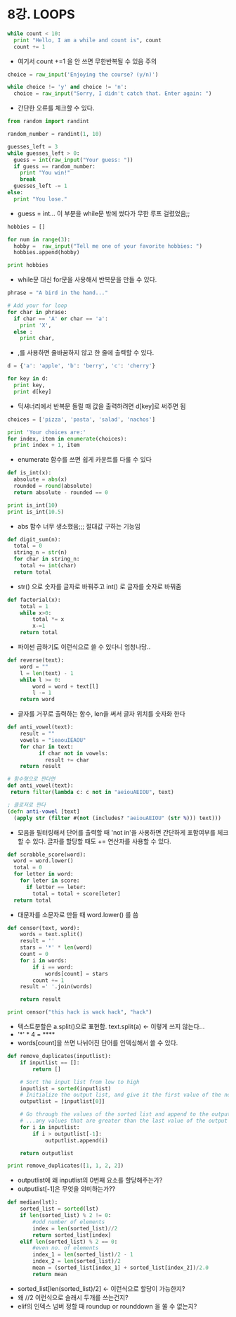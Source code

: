 # 8강. LOOPS

```python
while count < 10:
  print "Hello, I am a while and count is", count
  count += 1
```
- 여기서 count +=1 을 안 쓰면 무한반복될 수 있음 주의

```python
choice = raw_input('Enjoying the course? (y/n)')

while choice != 'y' and choice != 'n':
  choice = raw_input("Sorry, I didn't catch that. Enter again: ")
```
- 간단한 오류를 체크할 수 있다.

```python
from random import randint

random_number = randint(1, 10)

guesses_left = 3
while guesses_left > 0:
  guess = int(raw_input("Your guess: "))
  if guess == random_number:
    print "You win!"
    break
  guesses_left -= 1
else:
  print "You lose."
```
- guess = int... 이 부분을 while문 밖에 썼다가 무한 루프 걸렸었음;;

```python
hobbies = []

for num in range(3):
  hobby =  raw_input("Tell me one of your favorite hobbies: ")
  hobbies.append(hobby)

print hobbies
```
- while문 대신 for문을 사용해서 반복문을 만들 수 있다.

```Python
phrase = "A bird in the hand..."

# Add your for loop
for char in phrase:
  if char == 'A' or char == 'a':
    print 'X',
  else :
    print char,
```
- ,를 사용하면 줄바꿈하지 않고 한 줄에 출력할 수 있다.

```python
d = {'a': 'apple', 'b': 'berry', 'c': 'cherry'}

for key in d:
  print key,
  print d[key]
```
- 딕셔너리에서 반복문 돌릴 때 값을 출력하려면 d[key]로 써주면 됨

```Python
choices = ['pizza', 'pasta', 'salad', 'nachos']

print 'Your choices are:'
for index, item in enumerate(choices):
  print index + 1, item
```
- enumerate 함수를 쓰면 쉽게 카운트를 다룰 수 있다

```Python
def is_int(x):
  absolute = abs(x)
  rounded = round(absolute)
  return absolute - rounded == 0

print is_int(10)
print is_int(10.5)
```
- abs 함수 너무 생소했음;;; 절대값 구하는 기능임

```python
def digit_sum(n):
  total = 0
  string_n = str(n)
  for char in string_n:
    total += int(char)
  return total
```
- str() 으로 숫자를 글자로 바꿔주고 int() 로 글자를 숫자로 바꿔줌

```Python
def factorial(x):
    total = 1
    while x>0:
        total *= x
        x-=1
    return total
```
- 파이썬 곱하기도 이런식으로 쓸 수 있다니 엄청나당..

```python
def reverse(text):
    word = ""
    l = len(text) - 1
    while l >= 0:
        word = word + text[l]
        l -= 1
    return word
```
- 글자를 거꾸로 출력하는 함수, len을 써서 글자 위치를 숫자화 한다

```python
def anti_vowel(text):
    result = ""
    vowels = "ieaouIEAOU"
    for char in text:
          if char not in vowels:
            result += char
    return result

# 함수형으로 짠다면
def anti_vowel(text):
 return filter(lambda c: c not in "aeiouAEIOU", text)
```
```clojure
; 클로저로 짠다
(defn anti-vowel [text]
  (apply str (filter #(not (includes? "aeiouAEIOU" (str %))) text)))
```
- 모음을 필터링해서 단어를 출력할 때 'not in'을 사용하면 간단하게 포함여부를 체크할 수 있다. 글자를 할당할 때도 += 연산자를 사용할 수 있다.

```python
def scrabble_score(word):
  word = word.lower()
  total = 0
  for letter in word:
    for leter in score:
      if letter == leter:
        total = total + score[leter]
  return total
```
- 대문자를 소문자로 만들 때 word.lower() 를 씀

```Python
def censor(text, word):
    words = text.split()
    result = ''
    stars = '*' * len(word)
    count = 0
    for i in words:
        if i == word:
            words[count] = stars
        count += 1
    result =' '.join(words)

    return result

print censor("this hack is wack hack", "hack")
```
- 텍스트분할은 a.split()으로 표현함. text.split(a) <- 이렇게 쓰지 않는다...
- '*' * 4 = ****
- words[count]을 쓰면 나뉘어진 단어를 인덱싱해서 쓸 수 있다.

```python
def remove_duplicates(inputlist):
    if inputlist == []:
        return []

    # Sort the input list from low to high    
    inputlist = sorted(inputlist)
    # Initialize the output list, and give it the first value of the now-sorted input list
    outputlist = [inputlist[0]]

    # Go through the values of the sorted list and append to the output list
    # ...any values that are greater than the last value of the output list
    for i in inputlist:
        if i > outputlist[-1]:
            outputlist.append(i)

    return outputlist

print remove_duplicates([1, 1, 2, 2])
```
- outputlist에 왜 inputlist의 0번째 요소를 할당해주는가?
- outputlist[-1]은 무엇을 의미하는가??

```python
def median(lst):
    sorted_list = sorted(lst)
    if len(sorted_list) % 2 != 0:
        #odd number of elements
        index = len(sorted_list)//2
        return sorted_list[index]
    elif len(sorted_list) % 2 == 0:
        #even no. of elements
        index_1 = len(sorted_list)/2 - 1
        index_2 = len(sorted_list)/2
        mean = (sorted_list[index_1] + sorted_list[index_2])/2.0
        return mean
```
- sorted_list[len(sorted_list)/2] <- 이런식으로 할당이 가능한지?
- 왜 //2 이런식으로 슬래시 두개를 쓰는건지?
- elif의 인덱스 넘버 정할 때 roundup or rounddown 을 쑬 수 없는지?
